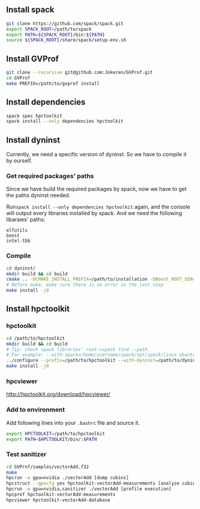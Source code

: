 ## Install spack

```bash
git clone https://github.com/spack/spack.git
export SPACK_ROOT=/path/to/spack
export PATH=${SPACK_ROOT}/bin:${PATH}
source ${SPACK_ROOT}/share/spack/setup-env.sh
```

## Install GVProf

```bash
git clone --recursive git@github.com:Jokeren/GVProf.git
cd GVProf
make PREFIX=/path/to/gvprof install
```

## Install dependencies

```bash
spack spec hpctoolkit
spack install --only dependencies hpctoolkit 
```

## Install dyninst

Currently, we need a specific version of dyninst. So we have to compile it by ourself.

### Get required packages' paths

Since we have build the required packages by spack, now we have to get the paths dyninst needed.

Run`spack install --only dependencies hpctoolkit` again, and the console will output every libraries installed by spack. And we need the following libaraies' paths:

```
elfutils
boost
intel-tbb
```

### Compile

```bash
cd dyninst/
mkdir build && cd build
cmake .. -DCMAKE_INSTALL_PREFIX=/path/to/installation -DBoost_ROOT_DIR=/boost/path -DLibElf_ROOT_DIR=/path/to/elfutils -DTBB_ROOT_DIR=/path/to/intel-tbb
# Before make, make sure there is no error in the last step
make install -j8
```

## Install hpctoolkit

### hpctoolkit

```bash
cd /path/to/hpctoolkit
mkdir build && cd build
# Tip: check spack libraries' root->spack find --path.  
# For example: --with-spack=/home/username/spack/opt/spack/linux-ubuntu18.04-zen/gcc-7.4.0/
../configure --prefix=/path/to/hpctoolkit --with-dyninst=/path/to/dyninst --with-cuda=/usr/local/cuda-11.0 --with-sanitizer=/path/to/sanitizer --with-gvprof=/path/to/gvprof --with-redshow=/path/to/redshow  --with-spack=/path/to/spack/libraries/root
make install -j8
```

### hpcviewer

http://hpctoolkit.org/download/hpcviewer/

### Add to environment

Add following lines into your `.bashrc` file and source it.

```bash
export HPCTOOLKIT=/path/to/hpctoolkit
export PATH=$HPCTOOLKIT/bin/:$PATH
```

### Test sanitizer

```bash
cd GVProf/samples/vectorAdd.f32
make
hpcrun -e gpu=nvidia ./vectorAdd [dump cubins]
hpcstruct --gpucfg yes hpctoolkit-vectorAdd-measurements [analyze cubins]
hpcrun -e gpu=nvidia,sanitizer ./vectorAdd [profile execution]
hpcprof hpctoolkit-vectorAdd-measurements
hpcviewer hpctoolkit-vectorAdd-database
```
